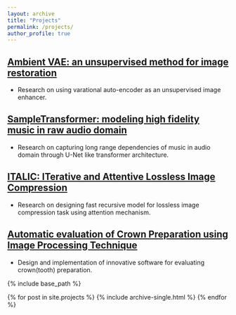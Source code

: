 ```yaml
---
layout: archive
title: "Projects"
permalink: /projects/
author_profile: true
---
```


## [Ambient VAE: an unsupervised method for image restoration](https://github.com/hamedhaghighi/Ambient-VAE)
* Research on using varational auto-encoder as an unsupervised image enhancer.

## [SampleTransformer: modeling high fidelity music in raw audio domain](https://github.com/hamedhaghighi/SampleTransformer)
* Research on capturing long range dependencies of music in audio domain through U-Net like transformer architecture.

## [ITALIC: ITerative and Attentive Lossless Image Compression](https://github.com/hamedhaghighi/UTLC)
* Research on designing fast recursive model for lossless image compression task using attention mechanism.

## [Automatic evaluation of Crown Preparation using Image Processing Technique](https://github.com/hamedhaghighi/CPA-using-Image-processing-techniques)
* Design and implementation of innovative software for evaluating crown(tooth) preparation.

{% include base_path %}

{% for post in site.projects %}
  {% include archive-single.html %}
{% endfor %}